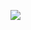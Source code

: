 [![](https://badge.imagelayers.io/justincarter/lucee-nginx:latest.svg)](https://imagelayers.io/?images=justincarter/lucee-nginx:latest)
